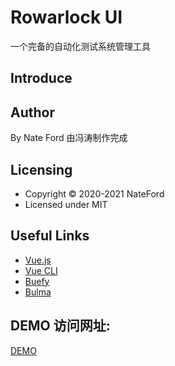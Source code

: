 # Rowarlock UI

一个完备的自动化测试系统管理工具

## Introduce

## Author

By Nate Ford
由冯涛制作完成

## Licensing

- Copyright &copy; 2020-2021 NateFord
- Licensed under MIT

## Useful Links

- [Vue.js](https://vuejs.org)
- [Vue CLI](https://cli.vuejs.org)
- [Buefy](https://buefy.org)
- [Bulma](https://bulma.io)

## DEMO 访问网址:

[DEMO](https://fengtao1314520.github.io/rowarlock-ui/#/dashboard)
